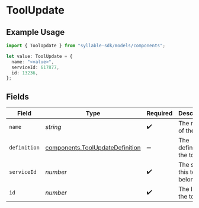 # ToolUpdate

## Example Usage

```typescript
import { ToolUpdate } from "syllable-sdk/models/components";

let value: ToolUpdate = {
  name: "<value>",
  serviceId: 617877,
  id: 13236,
};
```

## Fields

| Field                                                                              | Type                                                                               | Required                                                                           | Description                                                                        |
| ---------------------------------------------------------------------------------- | ---------------------------------------------------------------------------------- | ---------------------------------------------------------------------------------- | ---------------------------------------------------------------------------------- |
| `name`                                                                             | *string*                                                                           | :heavy_check_mark:                                                                 | The name of the tool                                                               |
| `definition`                                                                       | [components.ToolUpdateDefinition](../../models/components/toolupdatedefinition.md) | :heavy_minus_sign:                                                                 | The definition of the tool                                                         |
| `serviceId`                                                                        | *number*                                                                           | :heavy_check_mark:                                                                 | The service this tool belongs to                                                   |
| `id`                                                                               | *number*                                                                           | :heavy_check_mark:                                                                 | The ID of the tool                                                                 |